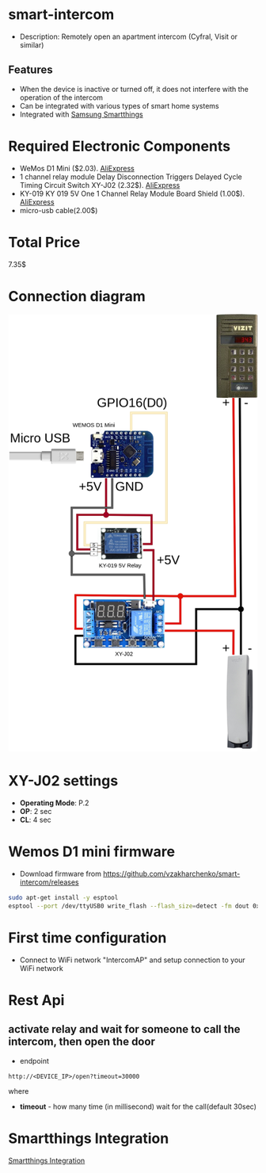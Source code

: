# smart-intercom

- Description: Remotely open an apartment intercom (Cyfral, Visit or similar)

## Features
 - When the device is inactive or turned off, it does not interfere with the operation of the intercom
 - Can be integrated with various types of smart home systems
 - Integrated with [Samsung Smartthings](./smartthings-intercom)

# Required Electronic Components
 - WeMos D1 Mini ($2.03). [AliExpress](https://aliexpress.com/item/32630518881.html?sku_id=12000018628049611&spm=a2g2w.productlist.0.0.33f717d28p4yT3)
 - 1 channel relay module Delay Disconnection Triggers Delayed Cycle Timing Circuit Switch XY-J02 (2.32$). [AliExpress](https://aliexpress.com/item/4000372163113.html?sku_id=10000001523783321&spm=a2g2w.productlist.0.0.232c5991ZEe6Ny)
 - KY-019 KY 019 5V One 1 Channel Relay Module Board Shield (1.00$). [AliExpress](https://aliexpress.com/item/32727785341.html?sku_id=61353464595&spm=a2g2w.productlist.0.0.67815f4bxXi0ot)
 - micro-usb cable(2.00$)
# Total Price
 7.35$

# Connection diagram
![](/docs/intercom.drawio.png)

# XY-J02 settings
- **Operating Mode**: P.2
- **OP**: 2 sec
- **CL**: 4 sec

# Wemos D1 mini firmware

- Download firmware from https://github.com/vzakharchenko/smart-intercom/releases
```bash
sudo apt-get install -y esptool
esptool --port /dev/ttyUSB0 write_flash --flash_size=detect -fm dout 0x0 intercom.ino.d1_mini.bin
```

# First time configuration
- Connect to WiFi network "IntercomAP" and setup connection to your WiFi network

# Rest Api
## activate relay and wait for someone to call the intercom, then open the door
- endpoint
```
http://<DEVICE_IP>/open?timeout=30000
```

where
 - **timeout** - how many time (in millisecond) wait for the call(default 30sec)

# Smartthings Integration
 [Smartthings Integration](./smartthings-intercom)




